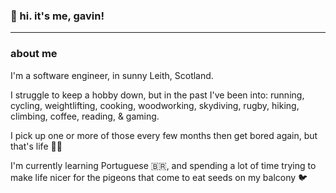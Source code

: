 ### 👋 hi. it's me, gavin!

--- 
### about me

I'm a software engineer, in sunny Leith, Scotland. 

I struggle to keep a hobby down, but in the past I've been into: running, cycling, weightlifting, cooking, woodworking, skydiving, rugby, hiking, climbing, coffee, reading, & gaming.

I pick up one or more of those every few months then get bored again, but that's life 🤷‍♀️

I'm currently learning Portuguese 🇧🇷, and spending a lot of time trying to make life nicer for the pigeons that come to eat seeds on my balcony 🐦    
